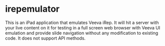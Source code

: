 irepemulator
============

This is an iPad application that emulates Veeva iRep.  It will hit a server with your live content on it for testing in a full screen web browser with Veeva UI emulation and provide slide navigation without any modification to existing code.  It does not support API methods.

